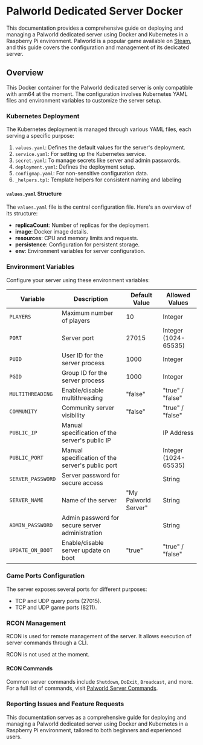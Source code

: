 # Palworld Dedicated Server Docker

This documentation provides a comprehensive guide on deploying and managing a Palworld dedicated server using Docker and Kubernetes in a Raspberry Pi environment. Palworld is a popular game available on [Steam](https://store.steampowered.com/app/1623730/Palworld/), and this guide covers the configuration and management of its dedicated server.

## Overview

This Docker container for the Palworld dedicated server is only compatible with arm64 at the moment. The configuration involves Kubernetes YAML files and environment variables to customize the server setup.

### Kubernetes Deployment

The Kubernetes deployment is managed through various YAML files, each serving a specific purpose:

1. `values.yaml`: Defines the default values for the server's deployment.
2. `service.yaml`: For setting up the Kubernetes service.
3. `secret.yaml`: To manage secrets like server and admin passwords.
4. `deployment.yaml`: Defines the deployment setup.
5. `configmap.yaml`: For non-sensitive configuration data.
6. `_helpers.tpl`: Template helpers for consistent naming and labeling

#### `values.yaml` Structure

The `values.yaml` file is the central configuration file. Here's an overview of its structure:

- **replicaCount**: Number of replicas for the deployment.
- **image**: Docker image details.
- **resources**: CPU and memory limits and requests.
- **persistence**: Configuration for persistent storage.
- **env**: Environment variables for server configuration.

### Environment Variables

Configure your server using these environment variables:

| Variable       | Description                                          | Default Value | Allowed Values                                      |
|----------------|------------------------------------------------------|---------------|-----------------------------------------------------|
| `PLAYERS`      | Maximum number of players                            | 10            | Integer                                             |
| `PORT`         | Server port                                          | 27015         | Integer (1024-65535)                                |
| `PUID`         | User ID for the server process                       | 1000          | Integer                                             |
| `PGID`         | Group ID for the server process                      | 1000          | Integer                                             |
| `MULTITHREADING`| Enable/disable multithreading                       | "false"       | "true" / "false"                                    |
| `COMMUNITY`    | Community server visibility                          | "false"       | "true" / "false"                                    |
| `PUBLIC_IP`    | Manual specification of the server's public IP       |               | IP Address                                          |
| `PUBLIC_PORT`  | Manual specification of the server's public port     |               | Integer (1024-65535)                                |
| `SERVER_PASSWORD`| Server password for secure access                  |               | String                                              |
| `SERVER_NAME`  | Name of the server                                   | "My Palworld Server" | String                                       |
| `ADMIN_PASSWORD`| Admin password for secure server administration     |               | String                                              |
| `UPDATE_ON_BOOT`| Enable/disable server update on boot                | "true"        | "true" / "false"                                    |

### Game Ports Configuration

The server exposes several ports for different purposes:

- TCP and UDP query ports (27015).
- TCP and UDP game ports (8211).

### RCON Management

RCON is used for remote management of the server. It allows execution of server commands through a CLI.

RCON is not used at the moment.

#### RCON Commands

Common server commands include `Shutdown`, `DoExit`, `Broadcast`, and more. For a full list of commands, visit [Palworld Server Commands](https://tech.palworldgame.com/server-commands).

### Reporting Issues and Feature Requests


This documentation serves as a comprehensive guide for deploying and managing a Palworld dedicated server using Docker and Kubernetes in a Raspberry Pi environment, tailored to both beginners and experienced users.
